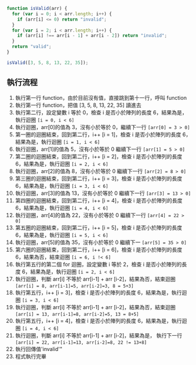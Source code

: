 ```js
function isValid(arr) {
  for (var i = 0; i < arr.length; i++) {
    if (arr[i] <= 0) return "invalid";
  }
  for (var i = 2; i < arr.length; i++) {
    if (arr[i] !== arr[i - 1] + arr[i - 2]) return "invalid";
  }
  return "valid";
}

isValid([3, 5, 8, 13, 22, 35]);
```

## 執行流程

1. 執行第一行 function，由於目前沒有值，直接跳到第十一行，呼叫 function
2. 執行第一行 function，把值 [3, 5, 8, 13, 22, 35] 讀進去
3. 執行第二行，設定變數 i 等於 0，檢查 i 是否小於陣列的長度 6，結果為是，執行迴圈
   `[i = 0, i < 6]`
4. 執行迴圈，arr[0]的值為 3，沒有小於等於 0，繼續下一行
   `[arr[0] = 3 > 0]`
5. 第一圈的迴圈結束，回到第二行，i++ [i = 1]，檢查 i 是否小於陣列的長度 6，結果為是，執行迴圈
   `[i = 1, i < 6]`
6. 執行迴圈，arr[1]的值為 5，沒有小於等於 0 繼續下一行
   `[arr[1] = 5 > 0]`
7. 第二圈的迴圈結束，回到第二行，i++ [i = 2]，檢查 i 是否小於陣列的長度 6，結果為是，執行迴圈
   `[i = 2, i < 6]`
8. 執行迴圈，arr[2]的值為 8，沒有小於等於 0 繼續下一行
   `[arr[2] = 8 > 0]`
9. 第三圈的迴圈結束，回到第二行，i++ [i = 3]，檢查 i 是否小於陣列的長度 6，結果為是，執行迴圈
   `[i = 3, i < 6]`
10. 執行迴圈，arr[3]的值為 13，沒有小於等於 0 繼續下一行
    `[arr[3] = 13 > 0]`
11. 第四圈的迴圈結束，回到第二行，i++ [i = 4]，檢查 i 是否小於陣列的長度 6，結果為是，執行迴圈
    `[i = 4, i < 6]`
12. 執行迴圈，arr[4]的值為 22，沒有小於等於 0 繼續下一行
    `[arr[4] = 22 > 0]`
13. 第五圈的迴圈結束，回到第二行，i++ [i = 5]，檢查 i 是否小於陣列的長度 6，結果為是，執行迴圈
    `[i = 5, i < 6]`
14. 執行迴圈，arr[5]的值為 35，沒有小於等於 0 繼續下一
    `[arr[5] = 35 > 0]`
15. 第六圈的迴圈結束，回到第二行，i++ [i = 6]，檢查 i 是否小於陣列的長度 6，結果為否，結束迴圈
    `[i = 6, i !< 6]`
16. 執行第五行的第二個 for 迴圈，設定變數 i 等於 2，檢查 i 是否小於陣列的長度 6，結果為是，執行迴圈
    `[i = 2, i < 6]`
17. 執行迴圈，判斷 arr[i] 不等於 arr[i-1] + arr [i-2]，結果為否，結束迴圈
    `[arr[i] = 8, arr[i-1]=5, arr[i-2]=3, 8 = 5+3]`
18. 執行第五行，i++ [i = 3]，檢查 i 是否小於陣列的長度 6，結果為是，執行迴圈 `[i = 3, i < 6]`
19. 執行迴圈，判斷 arr[i] 不等於 arr[i-1] + arr [i-2]，結果為否，結束迴圈
    `[arr[i] = 13, arr[i-1]=8, arr[i-2]=5, 13 = 8+5]`
20. 執行第五行，i++ [i = 4]，檢查 i 是否小於陣列的長度 6，結果為是，執行迴圈
    `[i = 4, i < 6]`
21. 執行迴圈，判斷 arr[i] 不等於 arr[i-1] + arr [i-2]，結果為是， 執行下一行
    `[arr[i] = 22, arr[i-1]=13, arr[i-2]=8, 22 != 13+8]`
22. 執行回傳值'invalid'"
23. 程式執行完畢
